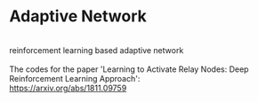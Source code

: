 # Adaptive Network

<br> reinforcement learning based adaptive network </br>
<br> The codes for the paper 'Learning to Activate Relay Nodes: Deep Reinforcement Learning Approach': </br>
https://arxiv.org/abs/1811.09759
